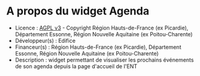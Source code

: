 # A propos du widget Agenda

* Licence : [AGPL v3](http://www.gnu.org/licenses/agpl.txt) - Copyright Région Hauts-de-France (ex Picardie), Département Essonne, Région Nouvelle Aquitaine (ex Poitou-Charente)
* Développeur(s) : Edifice
* Financeur(s) : Région Hauts-de-France (ex Picardie), Département Essonne, Région Nouvelle Aquitaine (ex Poitou-Charente)
* Description : widget permettant de visualiser les prochains événements de son agenda depuis la page d'accueil de l'ENT
